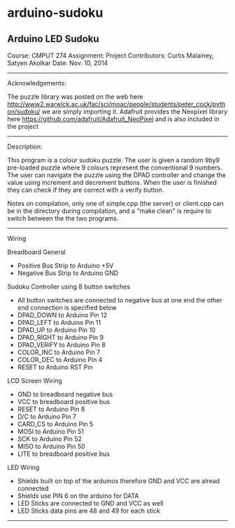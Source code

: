 arduino-sudoku
==============

Arduino LED Sudoku
-----------------------------------------------
Course: CMPUT 274
Assignment: Project
Contributors: Curtis Malainey, Satyen Akolkar 
Date: Nov. 10, 2014

-----------------------------------------------
Acknowledgements: 

The puzzle library was posted on the web here http://www2.warwick.ac.uk/fac/sci/moac/people/students/peter_cock/python/sudoku/ we are simply importing it.
Adafruit provides the Neopixel library here https://github.com/adafruit/Adafruit_NeoPixel and is also included in the project

------------------------------------------------
Description: 

This program is a colour sudoku puzzle. The user is given a random 9by9 pre-loaded puzzle where 9 colours represent the conventional 9 numbers. The user can navigate the puzzle using the DPAD controller and change the value using increment and decrement buttons. When the user is finished they can check if they are correct with a verify button.

Notes on compilation, only one of simple.cpp (the server) or client.cpp can be in the directory during compilation, and a "make clean" is require to switch between the the two programs.

------------------------------------------------ 
Wiring

Breadboard General
 - Positive Bus Strip to Arduino +5V
 - Negative Bus Strip to Arduino GND

Sudoku Controller using 8 button switches
 - All button switches are connected to negative bus at one end the other end connection is specified below
 - DPAD_DOWN to Arduino Pin 12
 - DPAD_LEFT to Arduino Pin 11
 - DPAD_UP to Arduino Pin 10
 - DPAD_RIGHT to Arduino Pin 9
 - DPAD_VERIFY to Arduino Pin 8
 - COLOR_INC to Arduino Pin 7
 - COLOR_DEC to Arduino Pin 4
 - RESET to Arduino RST Pin
 
LCD Screen Wiring
 - GND to breadboard negative bus
 - VCC to breadboard positive bus
 - RESET to Arduino Pin 8
 - D/C to Arduino Pin 7
 - CARD_CS to Arduino Pin 5
 - MOSI to Arduino Pin 51
 - SCK to Arduino Pin 52
 - MISO to Arduino Pin 50
 - LITE to breadboard positive bus
 
LED Wiring
 - Shields built on top of the arduinos therefore GND and VCC are alread connected
 - Shields use PIN 6 on the arduino for DATA
 - LED Sticks are connected to GND and VCC as well
 - LED Sticks data pins are 48 and 49 for each stick

-----------------------------------------------
